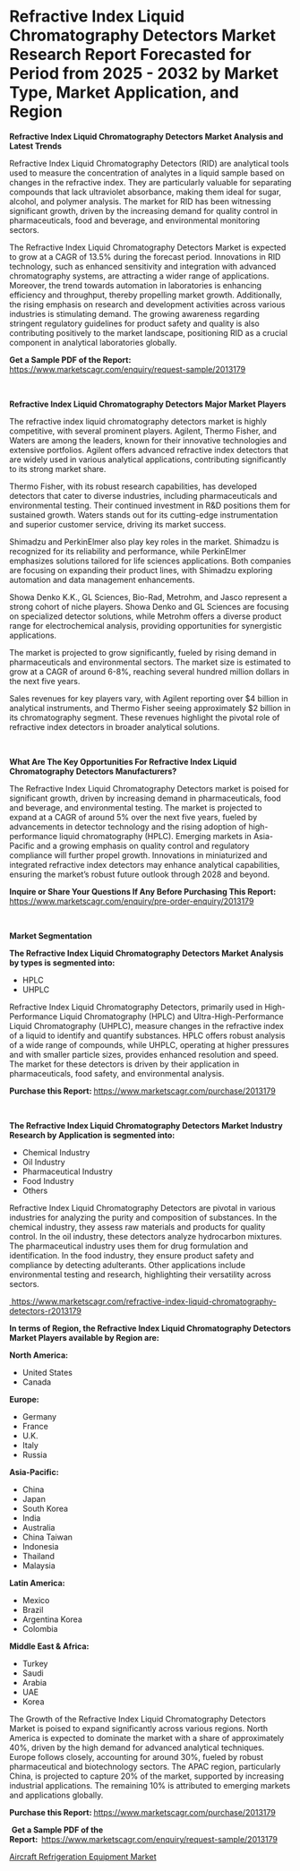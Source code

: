 <p><h1>Refractive Index Liquid Chromatography Detectors Market Research Report Forecasted for Period from 2025 -  2032 by Market Type, Market Application, and Region</h1></p><p><strong>Refractive Index Liquid Chromatography Detectors Market Analysis and Latest Trends</strong></p>
<p><p>Refractive Index Liquid Chromatography Detectors (RID) are analytical tools used to measure the concentration of analytes in a liquid sample based on changes in the refractive index. They are particularly valuable for separating compounds that lack ultraviolet absorbance, making them ideal for sugar, alcohol, and polymer analysis. The market for RID has been witnessing significant growth, driven by the increasing demand for quality control in pharmaceuticals, food and beverage, and environmental monitoring sectors.</p><p>The Refractive Index Liquid Chromatography Detectors Market is expected to grow at a CAGR of 13.5% during the forecast period. Innovations in RID technology, such as enhanced sensitivity and integration with advanced chromatography systems, are attracting a wider range of applications. Moreover, the trend towards automation in laboratories is enhancing efficiency and throughput, thereby propelling market growth. Additionally, the rising emphasis on research and development activities across various industries is stimulating demand. The growing awareness regarding stringent regulatory guidelines for product safety and quality is also contributing positively to the market landscape, positioning RID as a crucial component in analytical laboratories globally.</p></p>
<p><strong>Get a Sample PDF of the Report:&nbsp;</strong> <a href="https://www.marketscagr.com/enquiry/request-sample/2013179?utm_campaign=1902&utm_medium=2&utm_source=Github&utm_content=ia&utm_term=02032025&utm_id=refractive-index-liquid-chromatography-detectors">https://www.marketscagr.com/enquiry/request-sample/2013179</a></p>
<p>&nbsp;</p>
<p><strong>Refractive Index Liquid Chromatography Detectors Major Market Players</strong></p>
<p><p>The refractive index liquid chromatography detectors market is highly competitive, with several prominent players. Agilent, Thermo Fisher, and Waters are among the leaders, known for their innovative technologies and extensive portfolios. Agilent offers advanced refractive index detectors that are widely used in various analytical applications, contributing significantly to its strong market share.</p><p>Thermo Fisher, with its robust research capabilities, has developed detectors that cater to diverse industries, including pharmaceuticals and environmental testing. Their continued investment in R&D positions them for sustained growth. Waters stands out for its cutting-edge instrumentation and superior customer service, driving its market success.</p><p>Shimadzu and PerkinElmer also play key roles in the market. Shimadzu is recognized for its reliability and performance, while PerkinElmer emphasizes solutions tailored for life sciences applications. Both companies are focusing on expanding their product lines, with Shimadzu exploring automation and data management enhancements.</p><p>Showa Denko K.K., GL Sciences, Bio-Rad, Metrohm, and Jasco represent a strong cohort of niche players. Showa Denko and GL Sciences are focusing on specialized detector solutions, while Metrohm offers a diverse product range for electrochemical analysis, providing opportunities for synergistic applications.</p><p>The market is projected to grow significantly, fueled by rising demand in pharmaceuticals and environmental sectors. The market size is estimated to grow at a CAGR of around 6-8%, reaching several hundred million dollars in the next five years.</p><p>Sales revenues for key players vary, with Agilent reporting over $4 billion in analytical instruments, and Thermo Fisher seeing approximately $2 billion in its chromatography segment. These revenues highlight the pivotal role of refractive index detectors in broader analytical solutions.</p></p>
<p>&nbsp;</p>
<p><strong>What Are The Key Opportunities For Refractive Index Liquid Chromatography Detectors Manufacturers?</strong></p>
<p><p>The Refractive Index Liquid Chromatography Detectors market is poised for significant growth, driven by increasing demand in pharmaceuticals, food and beverage, and environmental testing. The market is projected to expand at a CAGR of around 5% over the next five years, fueled by advancements in detector technology and the rising adoption of high-performance liquid chromatography (HPLC). Emerging markets in Asia-Pacific and a growing emphasis on quality control and regulatory compliance will further propel growth. Innovations in miniaturized and integrated refractive index detectors may enhance analytical capabilities, ensuring the market’s robust future outlook through 2028 and beyond.</p></p>
<p><strong>Inquire or Share Your Questions If Any Before Purchasing This Report:</strong> <a href="https://www.marketscagr.com/enquiry/pre-order-enquiry/2013179?utm_campaign=1902&utm_medium=2&utm_source=Github&utm_content=ia&utm_term=02032025&utm_id=refractive-index-liquid-chromatography-detectors">https://www.marketscagr.com/enquiry/pre-order-enquiry/2013179</a></p>
<p>&nbsp;</p>
<p><strong>Market Segmentation</strong></p>
<p><strong>The Refractive Index Liquid Chromatography Detectors Market Analysis by types is segmented into:</strong></p>
<p><ul><li>HPLC</li><li>UHPLC</li></ul></p>
<p><p>Refractive Index Liquid Chromatography Detectors, primarily used in High-Performance Liquid Chromatography (HPLC) and Ultra-High-Performance Liquid Chromatography (UHPLC), measure changes in the refractive index of a liquid to identify and quantify substances. HPLC offers robust analysis of a wide range of compounds, while UHPLC, operating at higher pressures and with smaller particle sizes, provides enhanced resolution and speed. The market for these detectors is driven by their application in pharmaceuticals, food safety, and environmental analysis.</p></p>
<p><strong>Purchase this Report:&nbsp;</strong><a href="https://www.marketscagr.com/purchase/2013179?utm_campaign=1902&utm_medium=2&utm_source=Github&utm_content=ia&utm_term=02032025&utm_id=refractive-index-liquid-chromatography-detectors">https://www.marketscagr.com/purchase/2013179</a></p>
<p>&nbsp;</p>
<p><strong>The Refractive Index Liquid Chromatography Detectors Market Industry Research by Application is segmented into:</strong></p>
<p><ul><li>Chemical Industry</li><li>Oil Industry</li><li>Pharmaceutical Industry</li><li>Food Industry</li><li>Others</li></ul></p>
<p><p>Refractive Index Liquid Chromatography Detectors are pivotal in various industries for analyzing the purity and composition of substances. In the chemical industry, they assess raw materials and products for quality control. In the oil industry, these detectors analyze hydrocarbon mixtures. The pharmaceutical industry uses them for drug formulation and identification. In the food industry, they ensure product safety and compliance by detecting adulterants. Other applications include environmental testing and research, highlighting their versatility across sectors.</p></p>
<p><a href="https://www.marketscagr.com/refractive-index-liquid-chromatography-detectors-r2013179?utm_campaign=1902&utm_medium=2&utm_source=Github&utm_content=ia&utm_term=02032025&utm_id=refractive-index-liquid-chromatography-detectors">&nbsp;https://www.marketscagr.com/refractive-index-liquid-chromatography-detectors-r2013179</a></p>
<p><strong>In terms of Region, the Refractive Index Liquid Chromatography Detectors Market Players available by Region are:</strong></p>
<p>
    <p> <strong> North America: </strong>
        <ul>
            <li>United States</li>
            <li>Canada</li>
        </ul>
        </p> 
    <p> <strong> Europe: </strong>
        <ul>
            <li>Germany</li>
            <li>France</li>
            <li>U.K.</li>
            <li>Italy</li>
            <li>Russia</li>
        </ul>
        </p> 
    <p> <strong> Asia-Pacific: </strong>
        <ul>
            <li>China</li>
            <li>Japan</li>
            <li>South Korea</li>
            <li>India</li>
            <li>Australia</li>
            <li>China Taiwan</li>
            <li>Indonesia</li>
            <li>Thailand</li>
            <li>Malaysia</li>
        </ul>
        </p> 
    <p> <strong> Latin America: </strong>
        <ul>
            <li>Mexico</li>
            <li>Brazil</li>
            <li>Argentina Korea</li>
            <li>Colombia</li>
        </ul>
        </p> 
    <p> <strong> Middle East & Africa: </strong>
        <ul>
            <li>Turkey</li>
            <li>Saudi</li>
            <li>Arabia</li>
            <li>UAE</li>
            <li>Korea</li>
        </ul>
    </p>
    </p>
<p><p>The Growth of the Refractive Index Liquid Chromatography Detectors Market is poised to expand significantly across various regions. North America is expected to dominate the market with a share of approximately 40%, driven by the high demand for advanced analytical techniques. Europe follows closely, accounting for around 30%, fueled by robust pharmaceutical and biotechnology sectors. The APAC region, particularly China, is projected to capture 20% of the market, supported by increasing industrial applications. The remaining 10% is attributed to emerging markets and applications globally.</p></p>
<p><strong>Purchase this Report: </strong><a href="https://www.marketscagr.com/purchase/2013179?utm_campaign=1902&utm_medium=2&utm_source=Github&utm_content=ia&utm_term=02032025&utm_id=refractive-index-liquid-chromatography-detectors">https://www.marketscagr.com/purchase/2013179</a></p>
<p>&nbsp;<strong>Get a Sample PDF of the Report:&nbsp;&nbsp;</strong><a href="https://www.marketscagr.com/enquiry/request-sample/2013179?utm_campaign=1902&utm_medium=2&utm_source=Github&utm_content=ia&utm_term=02032025&utm_id=refractive-index-liquid-chromatography-detectors">https://www.marketscagr.com/enquiry/request-sample/2013179</a></p>
<p><strong></strong></p>
<p><p><a href="https://github.com/rahu1506/Market-Research-Report-List-6/blob/main/aircraft-refrigeration-equipment-market.md?utm_campaign=1902&utm_medium=2&utm_source=Github&utm_content=ia&utm_term=02032025&utm_id=refractive-index-liquid-chromatography-detectors">Aircraft Refrigeration Equipment Market</a></p></p>